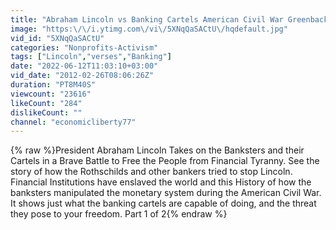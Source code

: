 ```yaml
---
title: "Abraham Lincoln vs Banking Cartels American Civil War Greenback Currency Part 1"
image: "https:\/\/i.ytimg.com\/vi\/5XNqQaSACtU\/hqdefault.jpg"
vid_id: "5XNqQaSACtU"
categories: "Nonprofits-Activism"
tags: ["Lincoln","verses","Banking"]
date: "2022-06-12T11:03:10+03:00"
vid_date: "2012-02-26T08:06:26Z"
duration: "PT8M40S"
viewcount: "23616"
likeCount: "284"
dislikeCount: ""
channel: "economicliberty77"
---
```

{% raw %}President Abraham Lincoln Takes on the Banksters and their Cartels in a Brave Battle to Free the People from Financial Tyranny.  See the story of how the Rothschilds and other bankers tried to stop Lincoln.   Financial Institutions have enslaved the world and this History of how the banksters manipulated the monetary system during the American Civil War.  It shows just what the banking cartels are capable of doing, and the threat they pose to your freedom.   Part 1 of 2{% endraw %}
